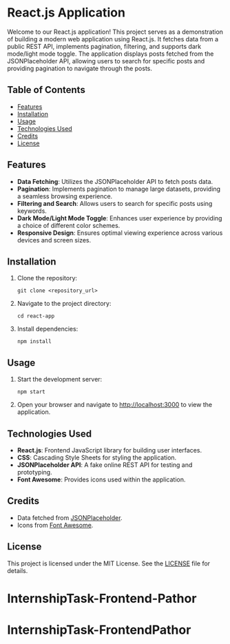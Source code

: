 # React.js Application

Welcome to our React.js application! This project serves as a demonstration of building a modern web application using React.js.
It fetches data from a public REST API, implements pagination, filtering, and supports dark mode/light mode toggle. 
The application displays posts fetched from the JSONPlaceholder API, allowing users to search for specific posts and providing pagination to navigate through the posts.

## Table of Contents

- [Features](#features)
- [Installation](#installation)
- [Usage](#usage)
- [Technologies Used](#technologies-used)
- [Credits](#credits)
- [License](#license)

## Features

- **Data Fetching**: Utilizes the JSONPlaceholder API to fetch posts data.
- **Pagination**: Implements pagination to manage large datasets, providing a seamless browsing experience.
- **Filtering and Search**: Allows users to search for specific posts using keywords.
- **Dark Mode/Light Mode Toggle**: Enhances user experience by providing a choice of different color schemes.
- **Responsive Design**: Ensures optimal viewing experience across various devices and screen sizes.

## Installation

1. Clone the repository:

    ```
    git clone <repository_url>
    ```

2. Navigate to the project directory:

    ```
    cd react-app
    ```

3. Install dependencies:

    ```
    npm install
    ```

## Usage

1. Start the development server:

    ```
    npm start
    ```

2. Open your browser and navigate to [http://localhost:3000](http://localhost:3000) to view the application.

## Technologies Used

- **React.js**: Frontend JavaScript library for building user interfaces.
- **CSS**: Cascading Style Sheets for styling the application.
- **JSONPlaceholder API**: A fake online REST API for testing and prototyping.
- **Font Awesome**: Provides icons used within the application.

## Credits

- Data fetched from [JSONPlaceholder](https://jsonplaceholder.typicode.com/).
- Icons from [Font Awesome](https://fontawesome.com/).

## License

This project is licensed under the MIT License. See the [LICENSE](LICENSE) file for details.
# InternshipTask-Frontend-Pathor
# InternshipTask-FrontendPathor
